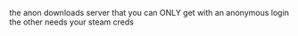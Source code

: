 the anon downloads server that you can ONLY get with an anonymous login the other needs your steam creds
